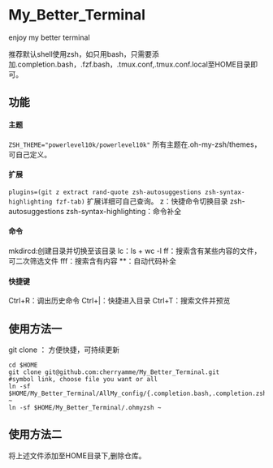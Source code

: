 # My_Better_Terminal
enjoy my better terminal

推荐默认shell使用zsh，如只用bash，只需要添加.completion.bash，.fzf.bash，.tmux.conf,.tmux.conf.local至HOME目录即可。

## 功能
#### 主题
`ZSH_THEME="powerlevel10k/powerlevel10k"`
所有主题在.oh-my-zsh/themes，可自己定义。

#### 扩展
`plugins=(git z extract rand-quote zsh-autosuggestions zsh-syntax-highlighting fzf-tab)`
扩展详细可自己查询。
z：快捷命令切换目录
zsh-autosuggestions zsh-syntax-highlighting：命令补全

#### 命令
mkdircd:创建目录并切换至该目录
lc：ls + wc -l 
ff：搜索含有某些内容的文件，可二次筛选文件
fff：搜索含有内容
**：自动代码补全
#### 快捷键
Ctrl+R：调出历史命令
Ctrl+|：快捷进入目录
Ctrl+T：搜索文件并预览


## 使用方法一
git clone ： 方便快捷，可持续更新
```shell
cd $HOME
git clone git@github.com:cherryamme/My_Better_Terminal.git
#symbol link, choose file you want or all
ln -sf $HOME/My_Better_Terminal/AllMy_config/{.completion.bash,.completion.zsh,.Rprofile,.fzf.bash,.fzf.zsh,.p10k.zsh,.radian_profile,.rgignore,.tmux.conf,.tmux.conf.local,.zshrc} ~
ln -sf $HOME/My_Better_Terminal/.ohmyzsh ~
```

## 使用方法二
将上述文件添加至HOME目录下,删除仓库。



